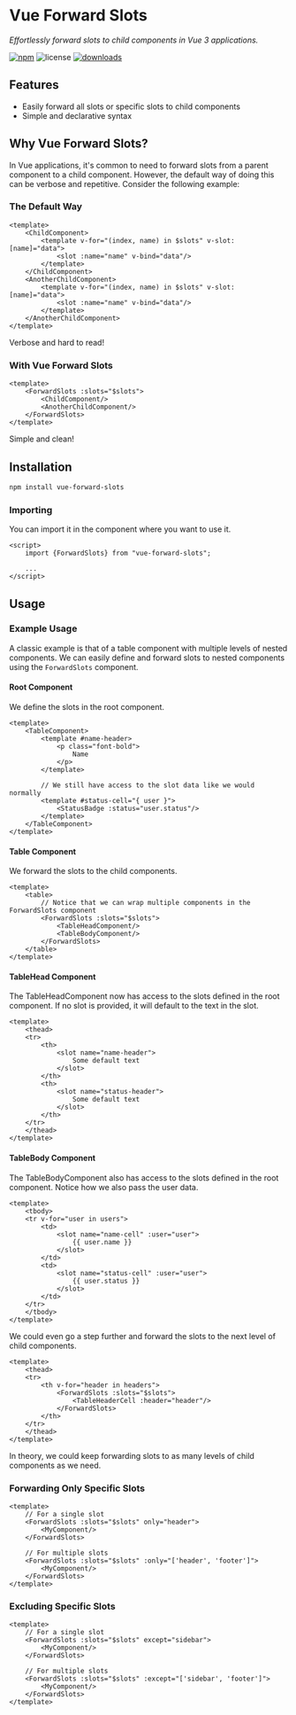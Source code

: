 # Vue Forward Slots

*Effortlessly forward slots to child components in Vue 3 applications.*

[![npm](https://img.shields.io/npm/v/vue-forward-slots.svg)](https://www.npmjs.com/package/vue-forward-slots)
![license](https://img.shields.io/npm/l/vue-forward-slots.svg)
[![downloads](https://img.shields.io/npm/dt/vue-forward-slots.svg)](https://www.npmjs.com/package/vue-forward-slots)

## Features

- Easily forward all slots or specific slots to child components
- Simple and declarative syntax

## Why Vue Forward Slots?

In Vue applications, it's common to need to forward slots from a parent component to a child component. However, the
default way of doing this can be verbose and repetitive. Consider the following example:

### The Default Way

```vue
<template>
    <ChildComponent>
        <template v-for="(index, name) in $slots" v-slot:[name]="data">
            <slot :name="name" v-bind="data"/>
        </template>
    </ChildComponent>
    <AnotherChildComponent>
        <template v-for="(index, name) in $slots" v-slot:[name]="data">
            <slot :name="name" v-bind="data"/>
        </template>
    </AnotherChildComponent>
</template>
```

Verbose and hard to read!

### With Vue Forward Slots

```vue
<template>
    <ForwardSlots :slots="$slots">
        <ChildComponent/>
        <AnotherChildComponent/>
    </ForwardSlots>
</template>
```

Simple and clean!

## Installation

```bash
npm install vue-forward-slots
```

### Importing

You can import it in the component where you want to use it.

```vue
<script>
    import {ForwardSlots} from "vue-forward-slots";

    ...
</script>
```

## Usage

### Example Usage

A classic example is that of a table component with multiple levels of nested components.
We can easily define and forward slots to nested components using the `ForwardSlots` component.

#### Root Component

We define the slots in the root component.

```vue
<template>
    <TableComponent>
        <template #name-header>
            <p class="font-bold">
                Name
            </p>
        </template>

        // We still have access to the slot data like we would normally
        <template #status-cell="{ user }">
            <StatusBadge :status="user.status"/>
        </template>
    </TableComponent>
</template>
```

#### Table Component

We forward the slots to the child components.

```vue
<template>
    <table>
        // Notice that we can wrap multiple components in the ForwardSlots component
        <ForwardSlots :slots="$slots">
            <TableHeadComponent/>
            <TableBodyComponent/>
        </ForwardSlots>
    </table>
</template>
```

#### TableHead Component

The TableHeadComponent now has access to the slots defined in the root component. If no slot is provided, it will
default to the text in the slot.

```vue
<template>
    <thead>
    <tr>
        <th>
            <slot name="name-header">
                Some default text
            </slot>
        </th>
        <th>
            <slot name="status-header">
                Some default text
            </slot>
        </th>
    </tr>
    </thead>
</template>
```

#### TableBody Component

The TableBodyComponent also has access to the slots defined in the root component. Notice how we also pass the user data.

```vue
<template>
    <tbody>
    <tr v-for="user in users">
        <td>
            <slot name="name-cell" :user="user">
                {{ user.name }}
            </slot>
        </td>
        <td>
            <slot name="status-cell" :user="user">
                {{ user.status }}
            </slot>
        </td>
    </tr>
    </tbody>
</template>
```

We could even go a step further and forward the slots to the next level of child components.

```vue
<template>
    <thead>
    <tr>
        <th v-for="header in headers">
            <ForwardSlots :slots="$slots">
                <TableHeaderCell :header="header"/>
            </ForwardSlots>
        </th>
    </tr>
    </thead>
</template>
```

In theory, we could keep forwarding slots to as many levels of child components as we need.

### Forwarding Only Specific Slots

```vue
<template>
    // For a single slot
    <ForwardSlots :slots="$slots" only="header">
        <MyComponent/>
    </ForwardSlots>

    // For multiple slots
    <ForwardSlots :slots="$slots" :only="['header', 'footer']">
        <MyComponent/>
    </ForwardSlots>
</template>
```

### Excluding Specific Slots

```vue
<template>
    // For a single slot
    <ForwardSlots :slots="$slots" except="sidebar">
        <MyComponent/>
    </ForwardSlots>

    // For multiple slots
    <ForwardSlots :slots="$slots" :except="['sidebar', 'footer']">
        <MyComponent/>
    </ForwardSlots>
</template>
```


